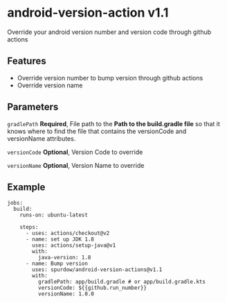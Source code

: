 # android-version-action v1.1
Override your android version number and version code through github actions

## Features
* Override version number to bump version through github actions
* Override version name

## Parameters
`gradlePath`
**Required**, File path to the **Path to the build.gradle file** so that it knows where to find the file that contains the versionCode and versionName attributes.

`versionCode`
**Optional**, Version Code to override

`versionName`
**Optional**, Version Name to override

## Example
```
jobs:
  build:
    runs-on: ubuntu-latest

    steps:
      - uses: actions/checkout@v2
      - name: set up JDK 1.8
        uses: actions/setup-java@v1
        with:
          java-version: 1.8
      - name: Bump version
        uses: spurdow/android-version-actions@v1.1
        with:
          gradlePath: app/build.gradle # or app/build.gradle.kts 
          versionCode: ${{github.run_number}}
          versionName: 1.0.0
```
